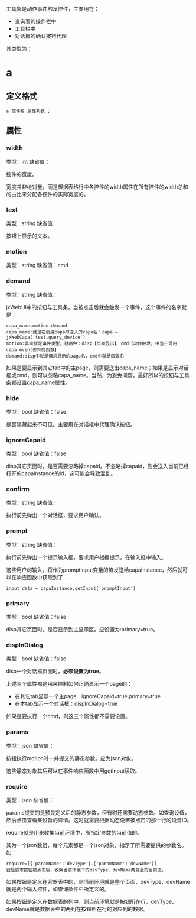 工具条是动作事件触发控件，主要用在：

- 查询表的操作栏中
- 工具栏中
- 对话框的确认按钮代理

其类型为：

# a

## 定义格式

	a 控件名 属性列表 ;

## 属性

### width
类型：int
缺省值：

控件的宽度。

宽度并非绝对量，而是根据表格行中各控件的width属性在所有控件的width总和的占比来分配各控件的实际宽度的。

### text
类型：string
缺省值：

按钮上显示的文本。

### motion
类型：string
缺省值：cmd

### demand
类型：string
缺省值：

jxWebUI中的按钮与工具条，当被点击后就会触发一个事件，这个事件的名字就是：

	capa_name.motion.demand
	capa_name:就是在创建capa时送入的capa名：capa = jxWebCapa('test.query_device')
	motion:其实就是事件类型，就两种：disp【页面显示】、cmd【动作触发，相当于调用capa.event修饰的函数】
	demand:disp中就是请求显示的page名，cmd中就是函数名

如果是要显示到其它tab中的主page，则需要送出capa_name；如果是显示对话框或cmd，则可以忽略capa_name。当然，为避免问题，最好所以的按钮与工具条都设置capa_name属性。
	
### hide
类型：bool
缺省值：false

是否隐藏起来不可见。主要用在对话框中代理确认按钮。

### ignoreCapaid
类型：bool
缺省值：false

disp其它页面时，是否需要忽略掉capaid。不忽略掉capaid，则会送入当前已经打开的capaInstance的id，这可能会导致混乱。

### confirm
类型：string
缺省值：

执行前先弹出一个对话框，要求用户确认。

### prompt
类型：string
缺省值：

执行前先弹出一个提示输入框，要求用户根据提示，在输入框中输入。

这些用户的输入，将作为promptInput变量的值发送给capaInstance，然后就可以在响应函数中获取到了：

	input_data = capaInstance.getInput('promptInput')
	
### primary
类型：bool
缺省值：false

disp其它页面时，是否显示到主显示区。应设置为:primary=true。

### dispInDialog
类型：bool
缺省值：false

disp一个对话框页面时，**必须设置为true**。

上述三个属性都是用来控制如何正确显示一个page的：

- 在其它tab显示一个主page：ignoreCapaid=true,primary=true
- 在本tab显示一个对话框：dispInDialog=true

如果是要执行一个cmd，则这三个属性都不需要设置。

### params
类型：json
缺省值：

按钮执行motion时一并提交的静态参数。应为json对象。

这些静态对象其后可以在事件响应函数中用getInput读取。

### require
类型：json
缺省值：

params提交的是预先定义后的静态参数，但有时还需要动态参数。如查询设备，然后点击查看某设备的详情。这时就需要根据动态设置被点击的那一行的设备ID。

require就是用来收集当前环境中，所指定参数的当前值的。

其为一个json数组，每个元素都是一个json对象，指示了所需要提供的参数名。如：

	require=[{'paramName':'devType'},{'paramName':'devName'}]
	就是要求按钮被点击后，收集当前环境下的devType、devName两变量的当前值。

如果按钮是定义在容器表中的，则当前环境就是整个页面，devType、devName就是两个输入控件，如查询条件中所定义的。

如果按钮是定义在数据表的列中，则当前环境就是按钮所在行，devType、devName就是数据表中的两列在按钮所在行的对应列的数据。





